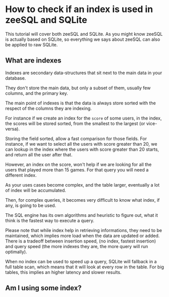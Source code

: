 # How to check if an index is used in zeeSQL and SQLite

This tutorial will cover both zeeSQL and SQLite.
As you might know zeeSQL is actually based on SQLite, so everything we says about zeeSQL can also be applied to raw SQLite.

## What are indexes

Indexes are secondary data-structures that sit next to the main data in your database.

They don't store the main data, but only a subset of them, usually few columns, and the primary key.

The main point of indexes is that the data is always store sorted with the respect of the columns they are indexing.

For instance if we create an index for the `score` of some users, in the index, the scores will be stored sorted, from the smallest to the largest (or vice-versa).

Storing the field sorted, allow a fast comparison for those fields.
For instance, if we want to select all the users with score greater than 20, we can lookup in the index where the users with score greater than 20 starts, and return all the user after that.

However, an index on the score, won't help if we are looking for all the users that played more than 15 games.
For that query you will need a different index.

As your uses cases become complex, and the table larger, eventually a lot of index will be accumulated.

Then, for complex queries, it becomes very difficult to know what index, if any, is going to be used.

The SQL engine has its own algorithms and heuristic to figure out, what it think is the fastest way to execute a query.

Please note that while index help in retrieving informations, they need to be maintained, which implies more load when the data are updated or added.
There is a tradeoff between insertion speed, (no index, fastest insertion) and query speed (the more indexes they are, the more query will run optimally).

When no index can be used to speed up a query, SQLite will fallback in a full table scan, which means that it will look at every row in the table.
For big tables, this implies an higher latency and slower results.

## Am I using some index?
